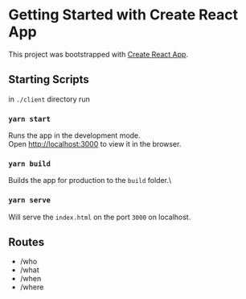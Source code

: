 # Getting Started with Create React App

This project was bootstrapped with [Create React App](https://github.com/facebook/create-react-app).

## Starting Scripts

in `./client` directory run

### `yarn start`

Runs the app in the development mode.\
Open [http://localhost:3000](http://localhost:3000) to view it in the browser.

### `yarn build`

Builds the app for production to the `build` folder.\

### `yarn serve`

Will serve the `index.html` on the port `3000` on localhost.

## Routes

- /who
- /what
- /when
- /where
